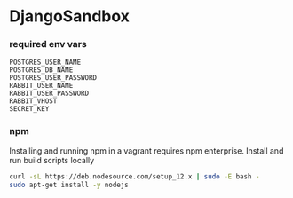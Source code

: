 # DjangoSandbox

### required env vars
```
POSTGRES_USER_NAME
POSTGRES_DB_NAME
POSTGRES_USER_PASSWORD
RABBIT_USER_NAME
RABBIT_USER_PASSWORD
RABBIT_VHOST
SECRET_KEY
```

### npm
Installing and running npm in a vagrant requires npm enterprise.
Install and run build scripts locally
```bash
curl -sL https://deb.nodesource.com/setup_12.x | sudo -E bash -
sudo apt-get install -y nodejs
```
